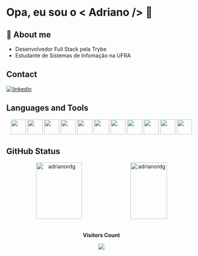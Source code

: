# Opa, eu sou o < Adriano /> 🤖

## 🚀 About me

<ul>
 <li>Desenvolvedor Full Stack pela Trybe</li>
 <li>Estudante de Sistemas de Infomação na UFRA</li>
</ul>


## Contact

[![linkedin](https://img.shields.io/badge/linkedin-0A66C2?style=for-the-badge&logo=linkedin&logoColor=white)](https://www.linkedin.com/adrianordg)

## Languages and Tools

<div align=center>
 <img src="https://cdn.jsdelivr.net/gh/devicons/devicon/icons/javascript/javascript-original.svg" with="40px" height="40px"/>
 <img src="https://cdn.jsdelivr.net/gh/devicons/devicon/icons/typescript/typescript-original.svg" with="40px" height="40px"/>
 <img src="https://cdn.jsdelivr.net/gh/devicons/devicon/icons/nodejs/nodejs-original.svg" with="40px" height="40px"/>
 <img src="https://cdn.jsdelivr.net/gh/devicons/devicon/icons/react/react-original-wordmark.svg" with="40px" height="40px"/>
 <img src="https://cdn.jsdelivr.net/gh/devicons/devicon/icons/git/git-original.svg" with="40px" height="40px"/>
 <img src="https://cdn.jsdelivr.net/gh/devicons/devicon/icons/docker/docker-original-wordmark.svg" with="40px" height="40px"/>
 <img src="https://cdn.jsdelivr.net/gh/devicons/devicon/icons/mysql/mysql-original-wordmark.svg" with="40px" height="40px"/>
 <img src="https://cdn.jsdelivr.net/gh/devicons/devicon/icons/mongodb/mongodb-original-wordmark.svg" with="40px" height="40px"/>
 <img src="https://cdn.jsdelivr.net/gh/devicons/devicon/icons/express/express-original.svg" with="40px" height="40px"/>
 <img src="https://cdn.jsdelivr.net/gh/devicons/devicon/icons/jest/jest-plain.svg" with="40px" height="40px"/>
 <img src="https://cdn.jsdelivr.net/gh/devicons/devicon/icons/mocha/mocha-plain.svg" with="40px" height="40px"/>
</div>

## GitHub Status

<div align=center>
  <img width="49%" height="150px" src="https://github-readme-stats.vercel.app/api/top-langs?username=adrianordg&show_icons=true&locale=en&layout=compact&theme=nightowl" alt="adrianordg" />

  <img width="44%" height="150px" src="https://github-readme-stats.vercel.app/api?username=adrianordg&show_icons=true&locale=en&theme=nightowl"           alt="adrianordg" />
</div>

<div align="center">
<br><p align="centre"><b>Visitors Count</b></p>  
<p align="center"><img align="center" src="https://profile-counter.glitch.me/{adrianordg}/count.svg" /></p> 
<br>
</div>
